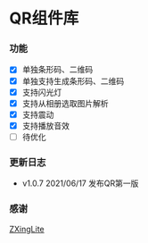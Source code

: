 # QR组件库


### 功能
- [x] 单独条形码、二维码
- [x] 单独支持生成条形码、二维码
- [x] 支持闪光灯
- [x] 支持从相册选取图片解析
- [x] 支持震动
- [x] 支持播放音效
- [ ] 待优化

### 更新日志
- v1.0.7
    2021/06/17 发布QR第一版

### 感谢

[ZXingLite](https://github.com/jenly1314/ZXingLite)
